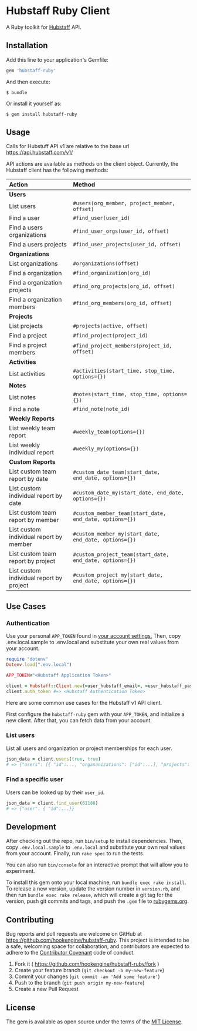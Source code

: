 # Hubstaff Ruby Client

A Ruby toolkit for [Hubstaff](https://hubstaff.com/) API.

## Installation

Add this line to your application's Gemfile:

```ruby
gem 'hubstaff-ruby'
```

And then execute:

    $ bundle

Or install it yourself as:

    $ gem install hubstaff-ruby

## Usage

Calls for Hubstuff API v1 are relative to the base url https://api.hubstaff.com/v1/

API actions are available as methods on the client object. Currently, the Hubstaff client has the following methods:

| Action               	                   | Method             					                           |
|:-----------------------------------------|:--------------------------------------------------------|
| **Users**                                |                   					                             |
| List users          	                   | `#users(org_member, project_member, offset)`            |
| Find a user          	                   | `#find_user(user_id)`                                   |
| Find a users organizations    	         | `#find_user_orgs(user_id, offset)`                      |
| Find a users projects                    | `#find_user_projects(user_id, offset)`                  |
| **Organizations**                        |                   					                             |
| List organizations                       | `#organizations(offset)`                                |
| Find a organization                      | `#find_organization(org_id)`                            |
| Find a organization projects 	           | `#find_org_projects(org_id, offset)`                    |
| Find a organization members              | `#find_org_members(org_id, offset)`                     |
| **Projects**                             |                   					                             |
| List projects                            | `#projects(active, offset)`                             |
| Find a project                           | `#find_project(project_id)`                             |
| Find a project members                   | `#find_project_members(project_id, offset)`             |
| **Activities**                           |                   					                             |
| List activities                          | `#activities(start_time, stop_time, options={})`        |
| **Notes**                                |                   					                             |
| List notes                               | `#notes(start_time, stop_time, options={})`             |
| Find a note                              | `#find_note(note_id)`                                   |
| **Weekly Reports**                       |                   					                             |
| List weekly team report                  | `#weekly_team(options={})`                              |
| List weekly individual report            | `#weekly_my(options={})`                                |
| **Custom Reports**                       |                   					                             |
| List custom team report by date          | `#custom_date_team(start_date, end_date, options={})`   |
| List custom individual report by date    | `#custom_date_my(start_date, end_date, options={})`     |
| List custom team report by member        | `#custom_member_team(start_date, end_date, options={})` |
| List custom individual report by member  | `#custom_member_my(start_date, end_date, options={})`   |
| List custom team report by project       | `#custom_project_team(start_date, end_date, options={})`|
| List custom individual report by project | `#custom_project_my(start_date, end_date, options={})`  |

## Use Cases

### Authentication

Use your personal ``APP_TOKEN`` found in [your account settings.](https://developer.hubstaff.com/)
Then, copy .env.local.sample to .env.local and substitute your own real values from your account.

```ruby
require "dotenv"
Dotenv.load(".env.local")

APP_TOKEN="<Hubstaff Application Token>"

client = Hubstaff::Client.new(<user_hubstaff_email>, <user_hubstaff_password>)
client.auth_token #=> <Hubstaff Authentication Token>
```

Here are some common use cases for the Hubstaff v1 API client.

First configure the ``hubstaff-ruby`` gem with your ``APP_TOKEN``, and initialize a new client. After that, you can fetch data from your account.

### List users

List all users and organization or project memberships for each user.

```ruby
json_data = client.users(true, true)
# => {"users": [{ "id":..., "organanizations": ["id":...], "projects": ["id":...]}]}

```

### Find a specific user

Users can be looked up by their ``user_id``.

```ruby
json_data = client.find_user(61188)
# => {"user": { "id":...}}

```

## Development

After checking out the repo, run `bin/setup` to install dependencies. Then, copy `.env.local.sample` to `.env.local` and substitute your own real values from your account. Finally, run `rake spec` to run the tests.

You can also run `bin/console` for an interactive prompt that will allow you to experiment.

To install this gem onto your local machine, run `bundle exec rake install`. To release a new version, update the version number in `version.rb`, and then run `bundle exec rake release`, which will create a git tag for the version, push git commits and tags, and push the `.gem` file to [rubygems.org](https://rubygems.org).

## Contributing

Bug reports and pull requests are welcome on GitHub at https://github.com/hookengine/hubstaff-ruby. This project is intended to be a safe, welcoming space for collaboration, and contributors are expected to adhere to the [Contributor Covenant](http://contributor-covenant.org) code of conduct.

1. Fork it ( https://github.com/hookengine/hubstaff-ruby/fork )
2. Create your feature branch (`git checkout -b my-new-feature`)
3. Commit your changes (`git commit -am 'Add some feature'`)
4. Push to the branch (`git push origin my-new-feature`)
5. Create a new Pull Request

## License

The gem is available as open source under the terms of the [MIT License](http://opensource.org/licenses/MIT).
